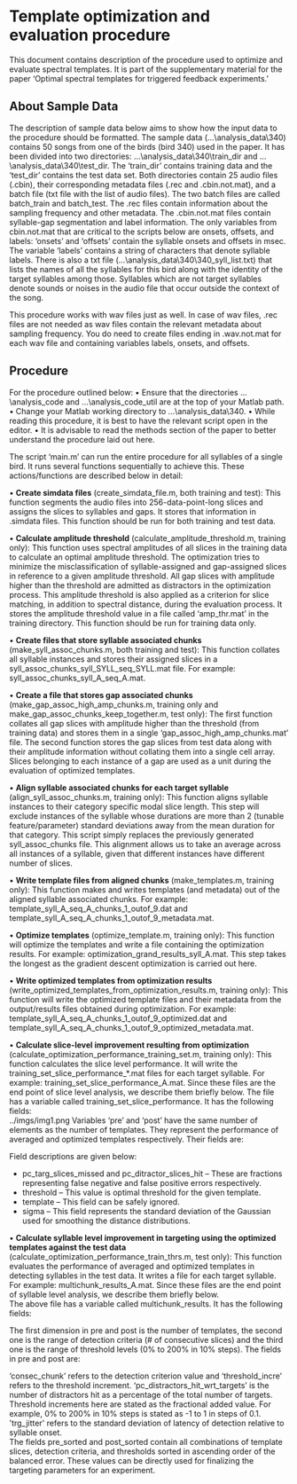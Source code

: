                                    
# Template optimization and evaluation procedure
This document contains description of the procedure used to optimize and evaluate spectral templates. It is part of the supplementary material for the paper ‘Optimal spectral templates for triggered feedback experiments.’

## About Sample Data

The description of sample data below aims to show how the input data to the procedure should be formatted. The sample data (…\analysis_data\340) contains 50 songs from one of the birds (bird 340) used in the paper. It has been divided into two directories: …\analysis_data\340\train_dir and …\analysis_data\340\test_dir. The ‘train_dir’ contains training data and the ‘test_dir’ contains the test data set. Both directories contain 25 audio files (.cbin), their corresponding metadata files (.rec and .cbin.not.mat), and a batch file (txt file with the list of audio files). The two batch files are called batch_train and batch_test. The .rec files contain information about the sampling frequency and other metadata. The .cbin.not.mat files contain syllable-gap segmentation and label information. The only variables from cbin.not.mat that are critical to the scripts below are onsets, offsets, and labels: ‘onsets’ and ‘offsets’ contain the syllable onsets and offsets in msec. The variable ‘labels’ contains a string of characters that denote syllable labels.  There is also a txt file (…\analysis_data\340\340_syll_list.txt) that lists the names of all the syllables for this bird along with the identity of the target syllables among those. Syllables which are not target syllables denote sounds or noises in the audio file that occur outside the context of the song.     

This procedure works with wav files just as well. In case of wav files, .rec files are not needed as wav files contain the relevant metadata about sampling frequency. You do need to create files ending in .wav.not.mat for each wav file and containing variables labels, onsets, and offsets.   
           
## Procedure

For the procedure outlined below:
•	Ensure that the directories …\analysis_code and …\analysis_code_util are at the top of your Matlab path. 
•	Change your Matlab working directory to …\analysis_data\340. 
•	While reading this procedure, it is best to have the relevant script open in the editor.
•	It is advisable to read the methods section of the paper to better understand the procedure laid out here.

The script ‘main.m’ can run the entire procedure for all syllables of a single bird. It runs several functions sequentially to achieve this. These actions/functions are described below in detail:

• **Create simdata files** (create_simdata_file.m, both training and test): This function segments the audio files into 256-data-point-long slices and assigns the slices to syllables and gaps. It stores that information in .simdata files. This function should be run for both training and test data.   

• **Calculate amplitude threshold** (calculate_amplitude_threshold.m, training only): This function uses spectral amplitudes of all slices in the training data to calculate an optimal amplitude threshold. The optimization tries to minimize the misclassification of syllable-assigned and gap-assigned slices in reference to a given amplitude threshold. 
All gap slices with amplitude higher than the threshold are admitted as distractors in the optimization process. This amplitude threshold is also applied as a criterion for slice matching, in addition to spectral distance, during the evaluation process. It stores the amplitude threshold value in a file called ‘amp_thr.mat’ in the training directory. This function should be run for training data only.      

• **Create files that store syllable associated chunks** (make_syll_assoc_chunks.m, both training and test): This function collates all syllable instances and stores their assigned slices in a syll_assoc_chunks_syll_SYLL_seq_SYLL.mat file. For example:  syll_assoc_chunks_syll_A_seq_A.mat.

•	**Create a file that stores gap associated chunks** (make_gap_assoc_high_amp_chunks.m, training only and make_gap_assoc_chunks_keep_together.m, test only): The first function collates all gap slices with amplitude higher than the threshold (from training data) and stores them in a single ‘gap_assoc_high_amp_chunks.mat’ file. The second function stores the gap slices from test data along with their amplitude information without collating them into a single cell array. Slices belonging to each instance of a gap are used as a unit during the evaluation of optimized templates.   
     
•	**Align syllable associated chunks for each target syllable** (align_syll_assoc_chunks.m, training only): This function aligns syllable instances to their category specific modal slice length. This step will exclude instances of the syllable whose durations are more than 2 (tunable feature/parameter) standard deviations away from the mean duration for that category. This script simply replaces the previously generated syll_assoc_chunks file.
     This alignment allows us to take an average across all instances of a syllable, given that different instances have different number of slices.  

•	**Write template files from aligned chunks** (make_templates.m, training only): This function makes and writes templates (and metadata) out of the aligned syllable associated chunks. For example: template_syll_A_seq_A_chunks_1_outof_9.dat and template_syll_A_seq_A_chunks_1_outof_9_metadata.mat.   

•	**Optimize templates** (optimize_template.m, training only):  This function will optimize the templates and write a file containing the optimization results. For example:  optimization_grand_results_syll_A.mat. This step takes the longest as the gradient descent optimization is carried out here.   

•	**Write optimized templates from optimization results** (write_optimized_templates_from_optimization_results.m, training only):  This function will write the optimized template files and their metadata from the output/results files obtained during optimization. For example: template_syll_A_seq_A_chunks_1_outof_9_optimized.dat and template_syll_A_seq_A_chunks_1_outof_9_optimized_metadata.mat. 

•	**Calculate slice-level improvement resulting from optimization** (calculate_optimization_performance_training_set.m, training only): This function calculates the slice level performance. It will write the training_set_slice_performance_*.mat files for each target syllable. For example: training_set_slice_performance_A.mat. Since these files are the end point of slice level analysis, we describe them briefly below. The file has a variable called training_set_slice_performance. It has the following fields:    
../imgs/img1.png 
Variables ‘pre’ and ‘post’ have the same number of elements as the number of templates. They represent the performance of averaged and optimized templates respectively. Their fields are:
 
Field descriptions are given below:
- pc_targ_slices_missed and pc_ditractor_slices_hit – These are fractions representing false negative and false positive errors respectively. 
- threshold – This value is optimal threshold for the given template.
- template – This field can be safely ignored.  
- sigma – This field represents the standard deviation of the Gaussian used for smoothing the distance distributions. 

•	**Calculate syllable level improvement in targeting using the optimized templates against the test data** (calculate_optimization_performance_train_thrs.m, test only):  This function evaluates the performance of averaged and optimized templates in detecting syllables in the test data. It writes a file for each target syllable. For example: multichunk_results_A.mat. Since these files are the end point of syllable level analysis, we describe them briefly below.       
 The above file has a variable called multichunk_results. It has the following fields:
 
The first dimension in pre and post is the number of templates, the second one is the range of detection criteria (# of consecutive slices) and the third one is the range of threshold levels (0% to 200% in 10% steps). The fields in pre and post are:
  
‘consec_chunk’ refers to the detection criterion value and ‘threshold_incre’ refers to the threshold increment. ‘pc_distractors_hit_wrt_targets’ is the number of distractors hit as a percentage of the total number of targets. Threshold increments here are stated as the fractional added value. For example, 0% to 200% in 10% steps is stated as -1 to 1 in steps of 0.1. 'trg_jitter' refers to the standard deviation of latency of detection relative to syllable onset.    
The fields pre_sorted and post_sorted contain all combinations of template slices, detection criteria, and thresholds  sorted in ascending order of the balanced error. These values can be directly used for finalizing the targeting parameters for an experiment.   
  

